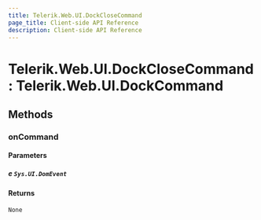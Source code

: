 ```yaml
---
title: Telerik.Web.UI.DockCloseCommand
page_title: Client-side API Reference
description: Client-side API Reference
---
```


# Telerik.Web.UI.DockCloseCommand : Telerik.Web.UI.DockCommand 

## Methods

###  onCommand

#### Parameters

##### e `Sys.UI.DomEvent`

#### Returns

`None` 


